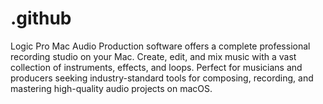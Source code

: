 # .github
Logic Pro Mac Audio Production software offers a complete professional recording studio on your Mac. Create, edit, and mix music with a vast collection of instruments, effects, and loops. Perfect for musicians and producers seeking industry-standard tools for composing, recording, and mastering high-quality audio projects on macOS.
